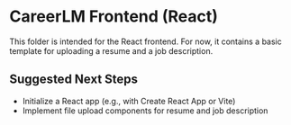 # CareerLM Frontend (React)

This folder is intended for the React frontend. For now, it contains a basic template for uploading a resume and a job description.

## Suggested Next Steps

- Initialize a React app (e.g., with Create React App or Vite)
- Implement file upload components for resume and job description
